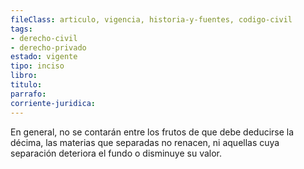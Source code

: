 ```yaml
---
fileClass: articulo, vigencia, historia-y-fuentes, codigo-civil
tags:
- derecho-civil
- derecho-privado
estado: vigente
tipo: inciso
libro:
titulo:
parrafo:
corriente-juridica:
---
```

En general, no se contarán entre los frutos de que debe deducirse la décima, las materias que separadas no renacen, ni aquellas cuya separación deteriora el fundo o disminuye su valor.